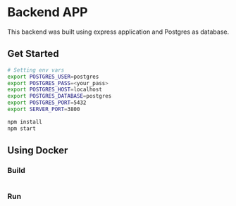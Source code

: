 # Backend APP

This backend was built using express application and Postgres as database.

## Get Started

```sh
# Setting env vars
export POSTGRES_USER=postgres
export POSTGRES_PASS=<your_pass>
export POSTGRES_HOST=localhost
export POSTGRES_DATABASE=postgres
export POSTGRES_PORT=5432
export SERVER_PORT=3800

npm install
npm start
```

## Using Docker

### Build

```sh
```

### Run

```sh
```